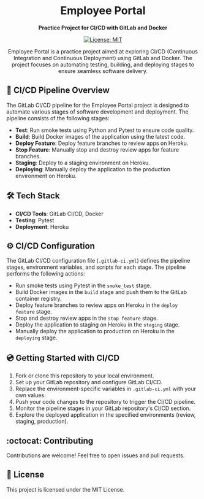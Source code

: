 <h1 align="center">Employee Portal</h1>

<p align="center">
  <strong>Practice Project for CI/CD with GitLab and Docker</strong>
</p>

<p align="center">
  <a href="https://opensource.org/licenses/MIT">
    <img src="https://img.shields.io/badge/license-MIT-blue.svg" alt="License: MIT">
  </a>
</p>

<p align="center">
  Employee Portal is a practice project aimed at exploring CI/CD (Continuous Integration and Continuous Deployment) using GitLab and Docker. The project focuses on automating testing, building, and deploying stages to ensure seamless software delivery.
</p>

## :rocket: CI/CD Pipeline Overview

The GitLab CI/CD pipeline for the Employee Portal project is designed to automate various stages of software development and deployment. The pipeline consists of the following stages:

- **Test**: Run smoke tests using Python and Pytest to ensure code quality.
- **Build**: Build Docker images of the application using the latest code.
- **Deploy Feature**: Deploy feature branches to review apps on Heroku.
- **Stop Feature**: Manually stop and destroy review apps for feature branches.
- **Staging**: Deploy to a staging environment on Heroku.
- **Deploying**: Manually deploy the application to the production environment on Heroku.

## :hammer_and_wrench: Tech Stack

- **CI/CD Tools**: GitLab CI/CD, Docker
- **Testing**: Pytest
- **Deployment**: Heroku

## :gear: CI/CD Configuration

The GitLab CI/CD configuration file (`.gitlab-ci.yml`) defines the pipeline stages, environment variables, and scripts for each stage. The pipeline performs the following actions:

- Run smoke tests using Pytest in the `smoke_test` stage.
- Build Docker images in the `build` stage and push them to the GitLab container registry.
- Deploy feature branches to review apps on Heroku in the `deploy feature` stage.
- Stop and destroy review apps in the `stop feature` stage.
- Deploy the application to staging on Heroku in the `staging` stage.
- Manually deploy the application to production on Heroku in the `deploying` stage.

## :cd: Getting Started with CI/CD

1. Fork or clone this repository to your local environment.
2. Set up your GitLab repository and configure GitLab CI/CD.
3. Replace the environment-specific variables in `.gitlab-ci.yml` with your own values.
4. Push your code changes to the repository to trigger the CI/CD pipeline.
5. Monitor the pipeline stages in your GitLab repository's CI/CD section.
6. Explore the deployed application in the specified environments (review, staging, production).

## :octocat: Contributing

Contributions are welcome! Feel free to open issues and pull requests.

## :scroll: License

This project is licensed under the MIT License.
